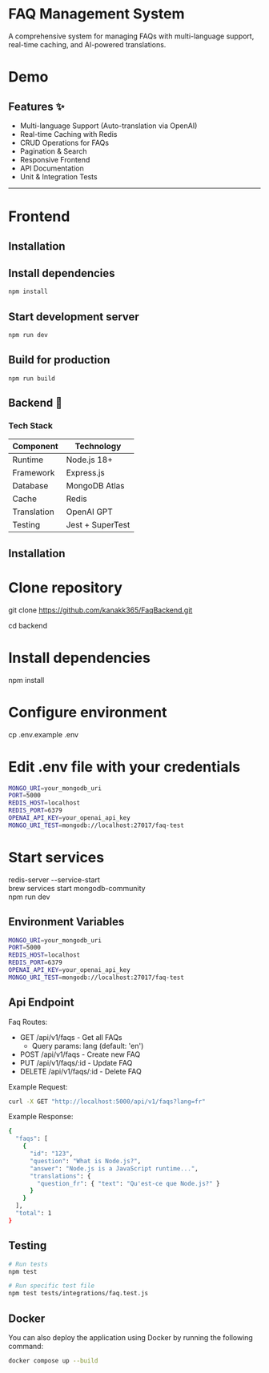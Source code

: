 # FAQ Management System


A comprehensive system for managing FAQs with multi-language support, real-time caching, and AI-powered translations.

# Demo 


## Features ✨
- Multi-language Support (Auto-translation via OpenAI)
- Real-time Caching with Redis
- CRUD Operations for FAQs
- Pagination & Search
- Responsive Frontend
- API Documentation
- Unit & Integration Tests

---

# Frontend


## Installation


## Install dependencies
```bash
npm install
```

## Start development server
```bash
npm run dev
```

## Build for production
```build
npm run build
```


## Backend 🚀

### Tech Stack
| Component        | Technology                |
|------------------|---------------------------|
| Runtime          | Node.js 18+               |
| Framework        | Express.js                |
| Database         | MongoDB Atlas             |
| Cache            | Redis                     |
| Translation      | OpenAI GPT                |
| Testing          | Jest + SuperTest          |

## Installation

# Clone repository
git clone https://github.com/kanakk365/FaqBackend.git

cd backend

# Install dependencies
npm install

# Configure environment
cp .env.example .env
# Edit .env file with your credentials

```bash
MONGO_URI=your_mongodb_uri
PORT=5000
REDIS_HOST=localhost
REDIS_PORT=6379
OPENAI_API_KEY=your_openai_api_key
MONGO_URI_TEST=mongodb://localhost:27017/faq-test
```

# Start services
redis-server --service-start  
brew services start mongodb-community  
npm run dev
## Environment Variables
```bash
MONGO_URI=your_mongodb_uri
PORT=5000
REDIS_HOST=localhost
REDIS_PORT=6379
OPENAI_API_KEY=your_openai_api_key
MONGO_URI_TEST=mongodb://localhost:27017/faq-test
```

## Api Endpoint
Faq Routes:
- GET /api/v1/faqs - Get all FAQs
  - Query params: lang (default: 'en')
- POST /api/v1/faqs - Create new FAQ
- PUT /api/v1/faqs/:id - Update FAQ
- DELETE /api/v1/faqs/:id - Delete FAQ

Example Request: 
```bash
curl -X GET "http://localhost:5000/api/v1/faqs?lang=fr"
```
Example Response:

```bash
{
  "faqs": [
    {
      "id": "123",
      "question": "What is Node.js?",
      "answer": "Node.js is a JavaScript runtime...",
      "translations": {
        "question_fr": { "text": "Qu'est-ce que Node.js?" }
      }
    }
  ],
  "total": 1
}
```
## Testing
```bash
# Run tests
npm test

# Run specific test file
npm test tests/integrations/faq.test.js

```

## Docker 
You can also deploy the application using Docker by running the following command:

```bash
docker compose up --build
```

